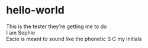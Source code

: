 # hello-world
This is the tester they're getting me to do<Br>
I am Sophie<br>
Escie is meant to sound like the phonetic S C my initials<br>
